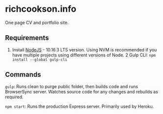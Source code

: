 # richcookson.info

One page CV and portfolio site. 

## Requirements

1. Install [NodeJS](https://nodejs.org/en/) - 10.16.3 LTS version. Using NVM is recommended if you have multiple projects using different versions of Node.
2  Gulp CLI: `npm install --global gulp-cli`

## Commands

`gulp`: Runs clean to purge public folder, then builds code and runs BrowserSync server. Watches source code for any changes and rebuilds as required.

`npm start`: Runs the production Express server. Primarily used by Heroku.
